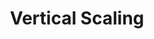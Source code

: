 ---
title: Vertical Scaling
menu:
  docs_{{ .version }}:
    identifier: fr-vertical-scaling
    name: Vertical Scaling
    parent: fr-scaling
    weight: 20
menu_name: docs_{{ .version }}
---